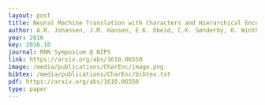 ```yaml
--- 
layout: post
title: Neural Machine Translation with Characters and Hierarchical Encoding
author: A.R. Johansen, J.M. Hansen, E.K. Obeid, C.K. Sønderby, O. Winther
year: 2016
key: 2016.10
journal: RNN Symposium @ NIPS
link: https://arxiv.org/abs/1610.06550 
image: /media/publications/CharEnc/image.png
bibtex: /media/publications/CharEnc/bibtex.txt
pdf: https://arxiv.org/abs/1610.06550 
type: paper
---
```

